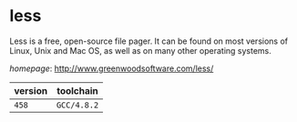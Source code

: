 # less

Less is a free, open-source file pager. It can be found on most versions of Linux,  Unix and Mac OS, as well as on many other operating systems.

*homepage*: <http://www.greenwoodsoftware.com/less/>

version | toolchain
--------|----------
``458`` | ``GCC/4.8.2``
